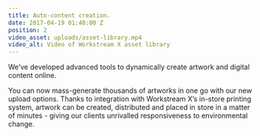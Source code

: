 ```yaml
---
title: Auto-content creation.
date: 2017-04-19 01:48:00 Z
position: 2
video_asset: uploads/asset-library.mp4
video_alt: Video of Workstream X asset library
---
```


We’ve developed advanced tools to dynamically create artwork and digital content online.

You can now mass-generate thousands of artworks in one go with our new upload options. Thanks to integration with Workstream X’s in-store printing system, artwork can be created, distributed and placed in store in a matter of minutes - giving our clients unrivalled responsiveness to environmental change.
